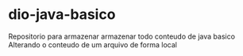 # dio-java-basico
Repositorio para armazenar armazenar todo conteudo de java basico
Alterando o conteudo de um arquivo de forma local

